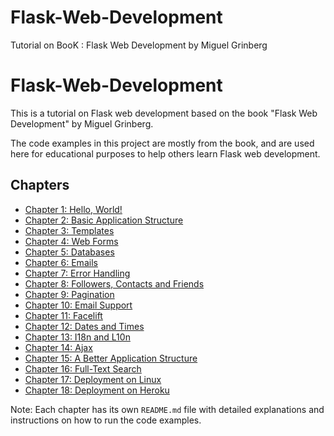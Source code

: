 # Flask-Web-Development
 Tutorial on BooK : Flask Web Development by Miguel Grinberg
 
 

# Flask-Web-Development

This is a tutorial on Flask web development based on the book "Flask Web Development" by Miguel Grinberg.

The code examples in this project are mostly from the book, and are used here for educational purposes to help others learn Flask web development.

## Chapters

- [Chapter 1: Hello, World!](ch01/)
- [Chapter 2: Basic Application Structure](ch02/)
- [Chapter 3: Templates](ch03/)
- [Chapter 4: Web Forms](ch04/)
- [Chapter 5: Databases](ch05/)
- [Chapter 6: Emails](ch06/)
- [Chapter 7: Error Handling](ch07/)
- [Chapter 8: Followers, Contacts and Friends](ch08/)
- [Chapter 9: Pagination](ch09/)
- [Chapter 10: Email Support](ch10/)
- [Chapter 11: Facelift](ch11/)
- [Chapter 12: Dates and Times](ch12/)
- [Chapter 13: I18n and L10n](ch13/)
- [Chapter 14: Ajax](ch14/)
- [Chapter 15: A Better Application Structure](ch15/)
- [Chapter 16: Full-Text Search](ch16/)
- [Chapter 17: Deployment on Linux](ch17/)
- [Chapter 18: Deployment on Heroku](ch18/)

Note: Each chapter has its own `README.md` file with detailed explanations and instructions on how to run the code examples.
